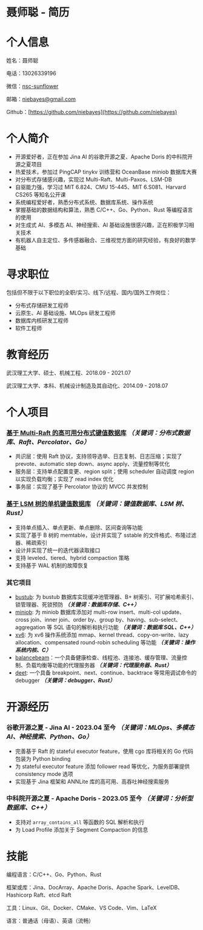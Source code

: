 # 聂师聪 - 简历

# 个人信息

姓名：聂师聪

电话：13026339196

微信：[nsc-sunflower](https://github.com/niebayes/niebayes/blob/main/assets/wechat.png)

邮箱：[niebayes@gmail.com](mailto:niebayes@gmail.com)

Github：[https://github.com/niebayes](https://github.com/niebayes)

# 个人简介

- 开源爱好者，正在参加 Jina AI 的谷歌开源之夏、Apache Doris 的中科院开源之夏项目
- 热爱技术，参加过 PingCAP tinykv 训练营和 OceanBase miniob 数据库大赛
- 对分布式存储感兴趣，实现过 Multi-Raft、Multi-Paxos、LSM-DB
- 自驱能力强，学习过 MIT 6.824、CMU 15-445、MIT 6.S081、Harvard CS265 等知名公开课
- 系统编程爱好者，熟悉分布式系统、数据库系统、操作系统
- 掌握基础的数据结构和算法，熟悉 C/C++、Go、Python、Rust 等编程语言的使用
- 对生成式 AI、多模态 AI、神经搜索、AI 基础设施很感兴趣，正在积极学习相关技术
- 有机器人自主定位、多传感器融合、三维视觉方面的研究经验，有良好的数学基础

# 寻求职位

包括但不限于以下职位的全职/实习、线下/远程、国内/国外工作岗位：

- 分布式存储研发工程师
- 云原生、AI 基础设施、MLOps 研发工程师
- 数据库内核研发工程师
- 软件工程师

# 教育经历

武汉理工大学、硕士、机械工程、2018.09 - 2021.07

武汉理工大学、本科、机械设计制造及其自动化、2014.09 - 2018.07

# 个人项目

### [基于 Multi-Raft 的高可用分布式键值数据库](https://github.com/niebayes/tinykv-summary)  ***（关键词：分布式数据库、Raft、Percolator、Go）***

- 共识层：使用 Raft 协议，支持领导选举、日志复制、日志压缩；实现了 prevote、automatic step down、async apply、流量控制等优化
- 服务层：支持单点配置变更、region split；使用 scheduler 自动调度 region 以实现负载均衡；实现了 read index 优化
- 事务层：实现了基于 Percolator 协议的 MVCC 并发控制

### [基于 LSM 树的单机键值数据库](https://github.com/niebayes/LSM-DB) *（关键词：键值数据库、LSM 树、Rust）*

- 支持单点插入、单点更新、单点删除、区间查询等功能
- 实现了基于 B 树的 memtable，设计并实现了 sstable 的文件格式、布隆过滤器、稀疏索引
- 设计并实现了统一的迭代器读取接口
- 支持 leveled、tiered、hybrid compaction 策略
- 支持基于 WAL 机制的故障恢复

### 其它项目

- [bustub](https://github.com/niebayes/CMU-15-445-2020): 为 bustub 数据库实现缓冲池管理器、B+ 树索引、可扩展哈希索引、锁管理器、死锁预防 ***（关键词：数据库存储、C++）***
- [miniob](https://github.com/niebayes/miniob-summary): 为 miniob 数据库添加对 multi-row insert、multi-col update、cross join、inner join、order by、group by、having、sub-select、aggregation 等 SQL 语句的解析和执行功能 ***（关键词：数据库 SQL、C++）***
- [xv6](https://github.com/niebayes/MIT-6.S081-summary): 为 xv6 操作系统添加 mmap、kernel thread、copy-on-write、lazy allocation、compensated round-robin scheduling 等功能 ***（关键词：操作系统内核、C）***
- [balancebeam](https://github.com/niebayes/Balancebeam)：一个具备健康检查、线程池、连接池、缓存管理、流量控制、负载均衡等功能的代理服务器 ***（关键词：代理服务器、Rust）***
- [deet](https://github.com/niebayes/DEET-Debugger): 一个具备 breakpoint、next、continue、backtrace 等常用调试命令的 debugger ***（关键词：debugger、Rust）***

# 开源经历

### 谷歌开源之夏 - Jina AI - 2023.04 至今 *（关键词：MLOps、多模态 AI、神经搜索、Python、Go）*

- 完善基于 Raft 的 stateful executor feature，使用 cgo 库将相关的 Go 代码包装为 Python binding
- 为 stateful executor feature 添加 follower read 等优化，为服务部署提供 consistency mode 选项
- 实现基于 Jina 框架和 ANNLite 库的高可用、高吞吐神经搜索服务

### 中科院开源之夏 - Apache Doris - 2023.05 至今 ***（关键词：分析型数据库、C++）***

- 支持对 `array_contains_all` 等函数的 SQL 解析和执行
- 为 Load Profile 添加关于 Segment Compaction 的信息

# 技能

编程语言：C/C++、Go、Python、Rust

框架或库：Jina、DocArray、Apache Doris、Apache Spark、LevelDB、Hashicorp Raft、etcd Raft

工具：Linux、Git、Docker、CMake、VS Code、Vim、LaTeX

语言：普通话（母语）、英语（流畅）